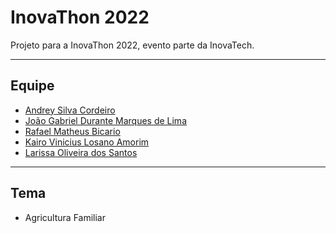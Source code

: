 # InovaThon 2022

Projeto para a InovaThon 2022, evento parte da InovaTech.

---

## Equipe

- [Andrey Silva Cordeiro](https://github.com/AndreyCordeiro)
- [João Gabriel Durante Marques de Lima](https://github.com/jgdml)
- [Rafael Matheus Bicario](https://github.com/rafaelbicario)
- [Kairo Vinicius Losano Amorim](https://github.com/kairo741)
- [Larissa Oliveira dos Santos](https://github.com/larioliveirasan)

---

## Tema

- Agricultura Familiar
